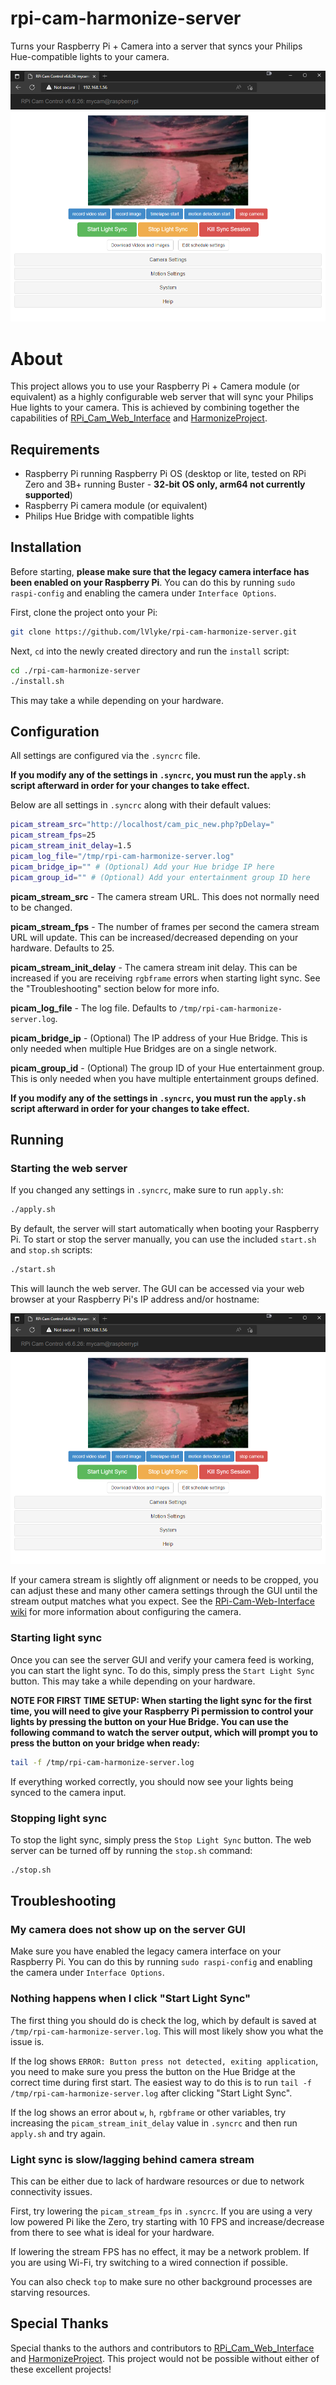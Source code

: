 # rpi-cam-harmonize-server

Turns your Raspberry Pi + Camera into a server that syncs your Philips Hue-compatible lights to your camera.

![Server GUI](/docs/server_gui.png)

# About

This project allows you to use your Raspberry Pi + Camera module (or equivalent) as a highly configurable web server that will sync your Philips Hue lights to your camera. This is achieved by combining together the capabilities of [RPi_Cam_Web_Interface](https://github.com/silvanmelchior/RPi_Cam_Web_Interface) and [HarmonizeProject](https://github.com/MCPCapital/HarmonizeProject).

## Requirements

* Raspberry Pi running Raspberry Pi OS (desktop or lite, tested on RPi Zero and 3B+ running Buster - **32-bit OS only, arm64 not currently supported**)
* Raspberry Pi camera module (or equivalent)
* Philips Hue Bridge with compatible lights

## Installation

Before starting, **please make sure that the legacy camera interface has been enabled on your Raspberry Pi**. You can do this by running `sudo raspi-config` and enabling the camera under `Interface Options`.

First, clone the project onto your Pi:

```bash
git clone https://github.com/lVlyke/rpi-cam-harmonize-server.git
```

Next, `cd` into the newly created directory and run the `install` script:

```bash
cd ./rpi-cam-harmonize-server
./install.sh
```

This may take a while depending on your hardware.

## Configuration

All settings are configured via the `.syncrc` file.

**If you modify any of the settings in `.syncrc`, you must run the `apply.sh` script afterward in order for your changes to take effect.**

Below are all settings in `.syncrc` along with their default values:

```bash
picam_stream_src="http://localhost/cam_pic_new.php?pDelay="
picam_stream_fps=25
picam_stream_init_delay=1.5
picam_log_file="/tmp/rpi-cam-harmonize-server.log"
picam_bridge_ip="" # (Optional) Add your Hue bridge IP here
picam_group_id="" # (Optional) Add your entertainment group ID here
```

**picam_stream_src** - The camera stream URL. This does not normally need to be changed.

**picam_stream_fps** - The number of frames per second the camera stream URL will update. This can be increased/decreased depending on your hardware. Defaults to 25.

**picam_stream_init_delay** - The camera stream init delay. This can be increased if you are receiving `rgbframe` errors when starting light sync. See the "Troubleshooting" section below for more info.

**picam_log_file** - The log file. Defaults to `/tmp/rpi-cam-harmonize-server.log`.

**picam_bridge_ip** - (Optional) The IP address of your Hue Bridge. This is only needed when multiple Hue Bridges are on a single network.

**picam_group_id** - (Optional) The group ID of your Hue entertainment group. This is only needed when you have multiple entertainment groups defined.

**If you modify any of the settings in `.syncrc`, you must run the `apply.sh` script afterward in order for your changes to take effect.**

## Running

### Starting the web server

If you changed any settings in `.syncrc`, make sure to run `apply.sh`:

```bash
./apply.sh
```

By default, the server will start automatically when booting your Raspberry Pi. To start or stop the server manually, you can use the included `start.sh` and `stop.sh` scripts:

```bash
./start.sh
```

This will launch the web server. The GUI can be accessed via your web browser at your Raspberry Pi's IP address and/or hostname:

![Server GUI](/docs/server_gui.png)

If your camera stream is slightly off alignment or needs to be cropped, you can adjust these and many other camera settings through the GUI until the stream output matches what you expect. See the [RPi-Cam-Web-Interface wiki](https://elinux.org/RPi-Cam-Web-Interface) for more information about configuring the camera.

### Starting light sync

Once you can see the server GUI and verify your camera feed is working, you can start the light sync. To do this, simply press the `Start Light Sync` button. This may take a while depending on your hardware.

**NOTE FOR FIRST TIME SETUP: When starting the light sync for the first time, you will need to give your Raspberry Pi permission to control your lights by pressing the button on your Hue Bridge. You can use the following command to watch the server output, which will prompt you to press the button on your bridge when ready:**

```bash
tail -f /tmp/rpi-cam-harmonize-server.log
```

If everything worked correctly, you should now see your lights being synced to the camera input.

### Stopping light sync

To stop the light sync, simply press the `Stop Light Sync` button. The web server can be turned off by running the `stop.sh` command:

```bash
./stop.sh
```

## Troubleshooting

### My camera does not show up on the server GUI

Make sure you have enabled the legacy camera interface on your Raspberry Pi. You can do this by running `sudo raspi-config` and enabling the camera under `Interface Options`.

### Nothing happens when I click "Start Light Sync"

The first thing you should do is check the log, which by default is saved at `/tmp/rpi-cam-harmonize-server.log`. This will most likely show you what the issue is. 

If the log shows `ERROR: Button press not detected, exiting application`, you need to make sure you press the button on the Hue Bridge at the correct time during first start. The easiest way to do this is to run `tail -f /tmp/rpi-cam-harmonize-server.log` after clicking "Start Light Sync".

If the log shows an error about `w`, `h`, `rgbframe` or other variables, try increasing the `picam_stream_init_delay` value in `.syncrc` and then run `apply.sh` and try again.

### Light sync is slow/lagging behind camera stream

This can be either due to lack of hardware resources or due to network connectivity issues.

First, try lowering the `picam_stream_fps` in `.syncrc`. If you are using a very low powered Pi like the Zero, try starting with 10 FPS and increase/decrease from there to see what is ideal for your hardware.

If lowering the stream FPS has no effect, it may be a network problem. If you are using Wi-Fi, try switching to a wired connection if possible. 

You can also check `top` to make sure no other background processes are starving resources.

## Special Thanks

Special thanks to the authors and contributors to [RPi_Cam_Web_Interface](https://github.com/silvanmelchior/RPi_Cam_Web_Interface) and [HarmonizeProject](https://github.com/MCPCapital/HarmonizeProject). This project would not be possible without either of these excellent projects!